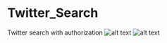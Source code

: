 # Twitter_Search
Twitter search with authorization 
![alt text](https://i.imgur.com/f80dUvA.jpg)
![alt text](https://i.imgur.com/bExRdld.png)

